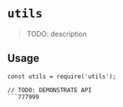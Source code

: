 # `utils`

> TODO: description

## Usage

```
const utils = require('utils');

// TODO: DEMONSTRATE API
```777999
